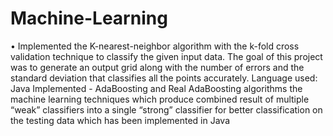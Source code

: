 # Machine-Learning
•	Implemented the K-nearest-neighbor algorithm with the k-fold cross validation technique to classify the given input data. The goal of this project was to generate an output grid along with the number of errors and the standard deviation that classifies all the points accurately. Language used: Java Implemented -  AdaBoosting and Real AdaBoosting algorithms the machine learning techniques which produce combined result of multiple “weak” classifiers into a single “strong” classifier for better classification on the testing data which has been implemented in Java
